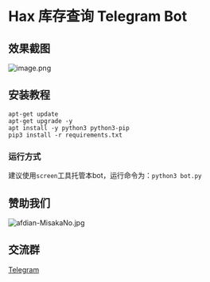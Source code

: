 # Hax 库存查询 Telegram Bot

## 效果截图

![image.png](https://s2.loli.net/2021/12/26/bdvofKVANuFiMkc.png)

## 安装教程

```shell
apt-get update
apt-get upgrade -y
apt install -y python3 python3-pip
pip3 install -r requirements.txt
```

### 运行方式

建议使用`screen`工具托管本bot，运行命令为：`python3 bot.py`

## 赞助我们

![afdian-MisakaNo.jpg](https://s2.loli.net/2021/12/25/SimocqwhVg89NQJ.jpg)

## 交流群
[Telegram](https://t.me/misakanetcn)
